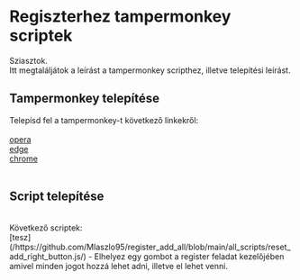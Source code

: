 # Regiszterhez tampermonkey scriptek

Sziasztok. <br />
Itt megtaláljátok a leírást a tampermonkey scripthez, illetve telepítési leírást.

## Tampermonkey telepítése

Telepísd fel a tampermonkey-t következő linkekről:<br /><br />
 [opera](/https://addons.opera.com/en/extensions/details/tampermonkey-beta/) <br />
 [edge](/https://microsoftedge.microsoft.com/addons/detail/tampermonkey/iikmkjmpaadaobahmlepeloendndfphd) <br />
 [chrome](https://chrome.google.com/webstore/detail/tampermonkey/dhdgffkkebhmkfjojejmpbldmpobfkfo) <br />
 <br />

## Script telepítése
 <br />
Következő scriptek: <br />
[tesz](/https://github.com/Mlaszlo95/register_add_all/blob/main/all_scripts/reset_add_right_button.js/)
- Elhelyez egy gombot a register feladat kezelőjében amivel minden jogot hozzá lehet adni, illetve el lehet venni.<br />
